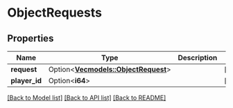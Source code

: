 # ObjectRequests

## Properties

Name | Type | Description | Notes
------------ | ------------- | ------------- | -------------
**request** | Option<[**Vec<models::ObjectRequest>**](ObjectRequest.md)> |  | [optional]
**player_id** | Option<**i64**> |  | [optional]

[[Back to Model list]](../README.md#documentation-for-models) [[Back to API list]](../README.md#documentation-for-api-endpoints) [[Back to README]](../README.md)


